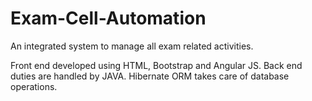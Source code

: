 # Exam-Cell-Automation
An integrated system to manage all exam related activities.

Front end developed using HTML, Bootstrap and Angular JS.
Back end duties are handled by JAVA.
Hibernate ORM takes care of database operations.
